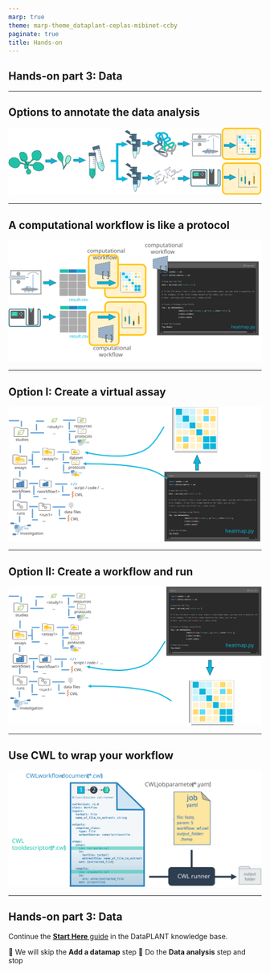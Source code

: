 ```yaml
---
marp: true
theme: marp-theme_dataplant-ceplas-mibinet-ccby
paginate: true
title: Hands-on
---
```


## Hands-on part 3: Data

---

## Options to annotate the data analysis

![w:900](../../images/start-here/arc-prototypic-workflows1.svg)

---

## A computational workflow is like a protocol

![w:900](../../images/start-here/arc-prototypic-workflows2.svg)

---

## Option I: Create a virtual assay

![w:900](../../images/start-here/arc-prototypic-workflows-virtual.svg)

---

## Option II: Create a workflow and run

![w:900](../../images/start-here/arc-prototypic-workflows-cwl1.svg)

---

## Use CWL to wrap your workflow

![w:900](../../images/start-here/arc-prototypic-workflows-cwl2.svg)

---

## Hands-on part 3: Data

Continue the [**Start Here** guide](https://nfdi4plants.github.io/nfdi4plants.knowledgebase/start-here/) in the DataPLANT knowledge base.

:pencil: We will skip the **Add a datamap** step
:pencil: Do the **Data analysis** step and stop
